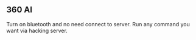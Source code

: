 360 AI
--------------------------

Turn on bluetooth and no need connect to server.
Run any command you want via hacking server.
